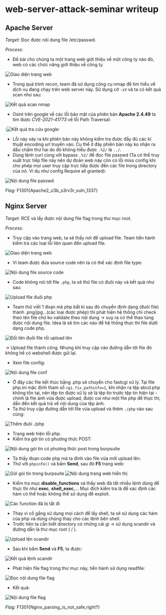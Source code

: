 # web-server-attack-seminar writeup

## Apache Server
*Target:* Đọc được nội dung file /etc/passwd.

*Process:*
- Đề bài cho chúng ta một trang web giới thiệu về một công ty nào đó, web có các chức năng giới thiệu về công ty. 

![Giao diện trang web](images/apache_1.jpg)

- Trong quá trình recon, team đã sử dụng công cụ nmap để tìm hiểu về dịch vụ đang chạy trên web server này.  Sử dụng cờ `-sV` và ta có kết quả scan như sau:

![Kết quả scan nmap](images/apache_2.jpg)

- Osint trên google về các lỗi bảo mật của phiên bản **Apache 2.4.49** ta tìm được *CVE-2021-41773* về lỗi Path Traversal:

:![Kết quả tra cứu google](images/apache_3.jpg):

- Lỗi này xảy ra khi phiên bản này không kiểm tra được đầy đủ các kĩ thuật encoding url truyền vào. Cụ thể ở đây phiên bản này ko nhận ra dấu chấm thứ hai do đó không hiểu được `.%2/` là `../`.
- Dùng lệnh curl cùng với bypass `.%2/` để đọc file passwd (Ta có thể truy xuất trực tiếp file này nên dự đoán web này còn có lỗi miss config khi cho phép mọi user truy cập trực tiếp được đến các file trong directory của nó. Ví dụ như config Require all granted):

![Nội dung file passwd](images/apache_4.jpg)

*Flag:*  F1301{Apache2_ư3b_s3rv3r_vuln_1337}

## Nginx Server
*Target:* RCE và lấy được nội dung file flag trong thư mục root.

*Process:*
- Truy cập vào trang web, ta sẽ thấy nơi để upload file. Team tiến hành kiểm tra các loại lỗi liên quan đến upload file.

![Giao diện trang web](images/nginx_1.jpg)

- Vì team được đưa source code nên ta có thể xác định file type:

![Nội dung file source code](images/nginx_2.jpg)

- Code không nói tới file `.php`, ta sẽ thử file có đuôi này và kết quả như sau:

![Upload file đuôi php](images/nginx_3.jpg)

- Team thử viết 1 đoạn mã php bất kì sau đó chuyển định dạng (đuôi file) thành .png/jpg...(các loại được phép) thì phát hiện hệ thống chỉ check theo tên file chứ ko validate theo nội dung &rarr; suy ra có thể thao túng được nội dung file. Idea là sẽ tìm các nào để hệ thống thực thi file dưới dạng code php.

![Đổi tên đuôi file rồi upload lên](images/nginx_4.jpg)

&rarr; Upload file thành công. Nhưng khi truy cập vào đường dẫn tới file đó không hề có webshell được gửi lại.
- Xem file config:

![Nội dung file conf](images/nginx_5.jpg)

- Ở đây các file kết thúc bằng .php sẽ chuyển cho fastcgi xử lý. Tại file php.ini mặc định tham số `cgi.fix_pathinfo=1`, khi nhận ra tệp abcd.php không tồn tại, nên tệp tin được xử lý sẽ là tệp tin trước tệp tin hiện tại - chính là file ảnh vừa được upload, được coi như một file php để thực thi, dẫn đến kết quả trả về nội dung của tệp ảnh.
- Ta thử truy cập đường dẫn tới file vừa upload và thêm `./php` vào sau cùng:

![Thêm đuôi ./php](images/nginx_6.jpg)

- Trang web hiện lỗi php.
- Kiểm tra gói tin có phương thức POST:

![Nội dung gói tin có phương thức post trong burpsuite](images/nginx_7.jpg)

- Ta thấy đoạn code php mà ta đính vào file vừa mới upload lên.
- Thử với `phpinfo()` và bấm **Send**, sau đó **F5** trang web:

![Gửi gói tin trong burpsuite](images/nginx_8.jpg)
![Nội dung trang web hiển thị](images/nginx_9.jpg)

- Kiểm tra mục **disable_functions** và thấy web đã tắt nhiều lệnh dùng để thực thi như **exec**, **shell_exec**,... Mục đích kiểm tra là để xác định các hàm có thể hoặc không thể sử dụng để exploit.

![Các function đã bị tắt đi](images/nginx_10.jpg)

- Thay vì cố gắng sử dụng mọi cách để lấy shell, ta sẽ sử dụng các hàm của php và dùng chúng thay cho các lệnh bên shell.
- Trước tiên ta cần biết directory có những cái gì &rarr; sử dụng scandir và đường dẫn là thư mục root ( / ).

![Upload lện scandir](images/nginx_11.jpg)

- Sau khi bấm **Send** và **F5**, ta được:

![Kết quả lệnh scandir](images/nginx_12.jpg)

- Phát hiện file flag trong thư mục này, tiến hành sử dụng readfile: 

![Đọc nội dung file flag](images/nginx_13.jpg)

- Kết quả:

![Nội dung file flag](images/nginx_14.jpg)

*Flag:* F1301{Nginx_parsing_is_not_safe,right?}